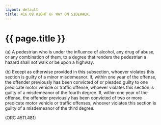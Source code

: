 ```yaml
---
layout: default 
title: 416.09 RIGHT OF WAY ON SIDEWALK.
---
```


{{ page.title }}
================

​(a) A pedestrian who is under the influence of alcohol, any drug of
abuse, or any combination of them, to a degree that renders the
pedestrian a hazard shall not walk or be upon a highway.

​(b) Except as otherwise provided in this subsection, whoever violates
this section is guilty of a minor misdemeanor. If, within one year of
the offense, the offender previously has been convicted of or pleaded
guilty to one predicate motor vehicle or traffic offense, whoever
violates this section is guilty of a misdemeanor of the fourth degree.
If, within one year of the offense, the offender previously has been
convicted of two or more predicate motor vehicle or traffic offenses,
whoever violates this section is guilty of a misdemeanor of the third
degree.

(ORC 4511.481)
